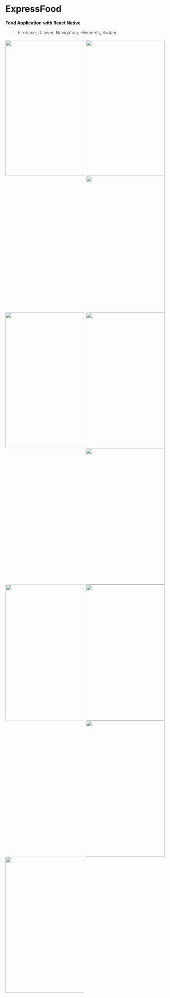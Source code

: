 # ExpressFood
**Food Application with React Native**

> Firebase, Drawer, Navigation, Elements, Swiper


<p align="center">
<img src="https://user-images.githubusercontent.com/65288948/154227445-65456d9f-adeb-43c0-abd2-73855c127cf4.png" width="250" height="430" align="left">

<img src="https://user-images.githubusercontent.com/65288948/154227479-08f17405-827c-4d6a-a1b1-11a931788c3b.png" width="250" height="430" align="center">

<img src="https://user-images.githubusercontent.com/65288948/154227493-19a6545f-287e-41b3-a9b9-dd7fc408aa1a.png" width="250" height="430" align="right">
</p>

<p align="center">
<img src="https://user-images.githubusercontent.com/65288948/154227524-e4f67ae2-e9d2-4339-b51d-86e3abacf104.png" width="250" height="430" align="left">

<img src="https://user-images.githubusercontent.com/65288948/154227539-78bed1c5-8c03-45f3-8f8f-5940ea70ed7c.png" width="250" height="430" align="center">

<img src="https://user-images.githubusercontent.com/65288948/154227549-90868b42-4191-46b8-b552-039db1fb49d0.png" width="250" height="430" align="right">
</p>

<p align="center">
<img src="https://user-images.githubusercontent.com/65288948/154227569-f9158fd8-3a57-4de0-84cb-aed6f5db0770.png" width="250" height="430" align="left" >

<img src="https://user-images.githubusercontent.com/65288948/154227591-581c9499-da2d-4efe-8c97-bf46886d4f96.png" width="250" height="430" align="center">

<img src="https://user-images.githubusercontent.com/65288948/154227618-fc085b3c-183d-45ad-bdac-2c6b24de5860.png" width="250" height="430" align="right">
</p>
<p align="center">
<img src="https://user-images.githubusercontent.com/65288948/154227637-8222fe2a-df9c-491b-bcea-060a3f6c555e.png" width="250" height="430" align="left">
</p>


